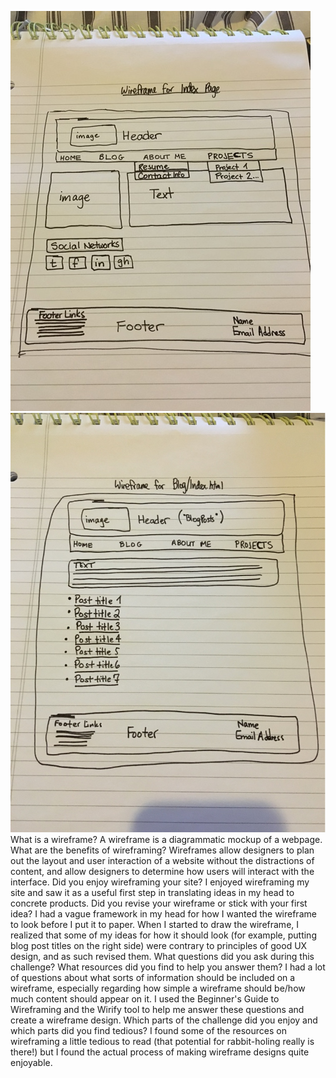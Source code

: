 ![index wireframe](imgs/wireframe-index.jpg)
![blog index wireframe](imgs/wireframe-blog-index.jpg)
What is a wireframe?
A wireframe is a diagrammatic mockup of a webpage.
What are the benefits of wireframing?
Wireframes allow designers to plan out the layout and user interaction of a website without the distractions of content, and allow designers to determine how users will interact with the interface.
Did you enjoy wireframing your site?
I enjoyed wireframing my site and saw it as a useful first step in translating ideas in my head to concrete products.
Did you revise your wireframe or stick with your first idea?
I had a vague framework in my head for how I wanted the wireframe to look before I put it to paper. When I started to draw the wireframe, I realized that some of my ideas for how it should look (for example, putting blog post titles on the right side) were contrary to principles of good UX design, and as such revised them.
What questions did you ask during this challenge? What resources did you find to help you answer them?
I had a lot of questions about what sorts of information should be included on a wireframe, especially regarding how simple a wireframe should be/how much content should appear on it. I used the Beginner's Guide to Wireframing and the Wirify tool to help me answer these questions and create a wireframe design.
Which parts of the challenge did you enjoy and which parts did you find tedious?
I found some of the resources on wireframing a little tedious to read (that potential for rabbit-holing really is there!) but I found the actual process of making wireframe designs quite enjoyable.
